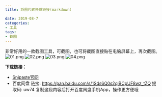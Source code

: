 ```yaml
---
title: 将图片转换成链接(markdown)

date: 2019-08-7
categories:
- 工具
tags:
- 截图
---
```


非常好用的一款截图工具，可截图，也可将截图直接贴在电脑屏幕上，再次截图。
![01.png](https://i.loli.net/2019/08/26/9zw3fqiSvoL46ay.png)
![02.png](https://i.loli.net/2019/08/26/pNbcEQKItq2Y95o.png)
![03.png](https://i.loli.net/2019/08/26/uYxJ5zSAisLg1w7.png)
![04.png](https://i.loli.net/2019/08/26/lOYEk45b6rUS1Ds.png)

**下载链接：**
- [Snipaste官网](https://zh.snipaste.com/)
- 百度网盘  链接: https://pan.baidu.com/s/1Sds6Q0s2qlBCpUF8wz_tZQ 提取码: uw74 复制这段内容后打开百度网盘手机App，操作更方便哦
